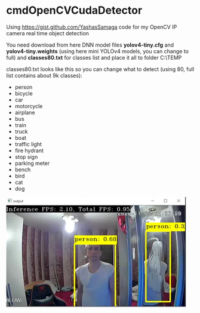 # cmdOpenCVCudaDetector

Using https://gist.github.com/YashasSamaga code for my OpenCV IP camera real time object detection

You need download from here DNN model files **yolov4-tiny.cfg** and **yolov4-tiny.weights** (using here mini YOLOv4 models, you can change to full)
and **classes80.txt** for classes list and place it all to folder C:\TEMP

classes80.txt looks like this so you can change what to detect (using 80, full list contains about 9k classes):

* person
* bicycle
* car
* motorcycle
* airplane
* bus
* train
* truck
* boat
* traffic light
* fire hydrant
* stop sign
* parking meter
* bench
* bird
* cat
* dog

![OpenCVforWindows.png](OpenCVforWindows.png)
